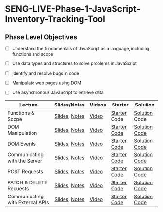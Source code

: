 # SENG-LIVE-Phase-1-JavaScript-Inventory-Tracking-Tool
## Phase Level Objectives
- [ ] Understand the fundamentals of JavaScript as a language, including functions and scope
- [ ] Use data types and structures to solve problems in JavaScript
- [ ] Identify and resolve bugs in code
- [ ] Manipulate web pages using DOM
- [ ] Use asynchronous JavaScript to retrieve data


| Lecture                          	| Slides/Notes 	| Videos 	| Starter 	| Solution 	|
|----------------------------------	|:-----:	|--------	|---------	|----------	|
| Functions & Scope                	|   [Slides](https://rawcdn.githack.com/learn-co-curriculum/SENG-LIVE-010923-Phase-1-JS/998dae2b14163af9880d40ebb6d18507b9836dd5/01_Functions_&_Scope/assets/export/index.html), [Notes](https://docs.google.com/document/d/1_O3dGUZbOfI2KYX08tC-n4sef2zxZEZFCoFOu358Ep4/edit#heading=h.d5oaq7ks4u08)   	|    [Video](https://vimeo.com/787729251)    	|     [Starter Code](https://github.com/learn-co-curriculum/SENG-LIVE-010923-Phase-1-JS/tree/main/01_Functions_%26_Scope)    	|     [Solution Code](https://github.com/learn-co-curriculum/SENG-LIVE-010923-Phase-1-JS/compare/01_solution?expand=1)     	|
| DOM Manipulation                 	|    [Slides](https://rawcdn.githack.com/learn-co-curriculum/SENG-LIVE-010923-Phase-1-JS/2655f90c9f7e0caeb372c448c06a9e9346adf966/02_DOM_Manipulation/assets/export/index.html), [Notes](https://docs.google.com/document/d/1_O3dGUZbOfI2KYX08tC-n4sef2zxZEZFCoFOu358Ep4/edit#heading=h.8ri6onkucacc)   	|    [Video](https://vimeo.com/788089078)    	|     [Starter Code](https://github.com/learn-co-curriculum/SENG-LIVE-010923-Phase-1-JS/tree/main/02_DOM_Manipulation)    	|     [Solution Code](https://github.com/learn-co-curriculum/SENG-LIVE-010923-Phase-1-JS/compare/02_solution?expand=1)     	|
| DOM Events                       	|    [Slides](https://raw.githack.com/learn-co-curriculum/SENG-LIVE-010923-Phase-1-JS/main/03_DOM_Events/assets/export/index.html), [Notes](https://docs.google.com/document/d/1_O3dGUZbOfI2KYX08tC-n4sef2zxZEZFCoFOu358Ep4/edit#heading=h.73eosy5rjnty)   	|    [Video](https://vimeo.com/788445087)    	|      [Starter Code](https://github.com/learn-co-curriculum/SENG-LIVE-010923-Phase-1-JS/tree/main/03_DOM_Events)   	|     [Solution Code](https://github.com/learn-co-curriculum/SENG-LIVE-010923-Phase-1-JS/compare/03_solution?expand=1)     	|
| Communicating with the Server    	|     [Slides](https://raw.githack.com/learn-co-curriculum/SENG-LIVE-010923-Phase-1-JS/main/04_Communicating_with_the_Server/assets/export/index.html), [Notes](https://docs.google.com/document/d/1_O3dGUZbOfI2KYX08tC-n4sef2zxZEZFCoFOu358Ep4/edit#heading=h.p27zzwnkzvqd)  	|    [Video](https://vimeo.com/788802880)    	|     [Starter Code](https://github.com/learn-co-curriculum/SENG-LIVE-010923-Phase-1-JS/tree/main/04_Communicating_with_the_Server)    	|     [Solution Code](https://github.com/learn-co-curriculum/SENG-LIVE-010923-Phase-1-JS/compare/04_solution?expand=1)     	|
| POST Requests                    	|    [Slides](https://raw.githack.com/learn-co-curriculum/SENG-LIVE-010923-Phase-1-JS/main/05_POST_request/assets/export/index.html), [Notes](https://docs.google.com/document/d/1_O3dGUZbOfI2KYX08tC-n4sef2zxZEZFCoFOu358Ep4/edit#heading=h.46h3lncuuy9k)   	|    [Video](https://vimeo.com/789147844)    	|     [Starter Code](https://github.com/learn-co-curriculum/SENG-LIVE-010923-Phase-1-JS/tree/main/05_POST_request)    	|     [Solution Code](https://github.com/learn-co-curriculum/SENG-LIVE-010923-Phase-1-JS/compare/05_solution?expand=1)     	|
| PATCH & DELETE Requests          	|     [Slides](https://raw.githack.com/learn-co-curriculum/SENG-LIVE-010923-Phase-1-JS/main/06_PATCH_and_DELETE_Requests/assets/export/index.html), [Notes](https://docs.google.com/document/d/1_O3dGUZbOfI2KYX08tC-n4sef2zxZEZFCoFOu358Ep4/edit#heading=h.p1ulseiudtul)  	|    [Video](https://vimeo.com/790217036)    	|     [Starter Code](https://github.com/learn-co-curriculum/SENG-LIVE-010923-Phase-1-JS/tree/main/06_PATCH_and_DELETE_Requests)    	|     [Solution Code](https://github.com/learn-co-curriculum/SENG-LIVE-010923-Phase-1-JS/compare/06_solution?expand=1)     	|
| Communicating with External APIs 	|    [Slides](https://raw.githack.com/learn-co-curriculum/SENG-LIVE-010923-Phase-1-JS/main/07_Communicating_with_External_APIS/assets/export/index.html), [Notes](https://docs.google.com/document/d/1_O3dGUZbOfI2KYX08tC-n4sef2zxZEZFCoFOu358Ep4/edit#heading=h.77hixjtrcsyn)   	|    [Video](https://vimeo.com/790619380)    	|     [Starter Code](https://github.com/learn-co-curriculum/SENG-LIVE-010923-Phase-1-JS/tree/main/07_Communicating_with_External_APIS)    	|     [Solution Code](https://github.com/learn-co-curriculum/SENG-LIVE-010923-Phase-1-JS/compare/07_solution)     	|